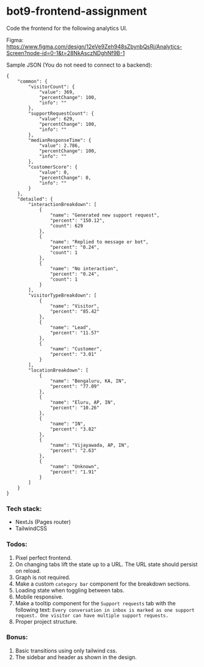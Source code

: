 # bot9-frontend-assignment
Code the frontend for the following analytics UI.

Figma: https://www.figma.com/design/12eVe9Zeh948sZbynbQsRj/Analytics-Screen?node-id=0-1&t=28NkAsczNDghNf9B-1

Sample JSON (You do not need to connect to a backend): 
```
{
    "common": {
        "visitorCount": {
            "value": 369,
            "percentChange": 100,
            "info": ""
        },
        "supportRequestCount": {
            "value": 629,
            "percentChange": 100,
            "info": ""
        },
        "medianResponseTime": {
            "value": 2.786,
            "percentChange": 100,
            "info": ""
        },
        "customerScore": {
            "value": 0,
            "percentChange": 0,
            "info": ""
        }
    },
    "detailed": {
        "interactionBreakdown": [
            {
                "name": "Generated new support request",
                "percent": "150.12",
                "count": 629
            },
            {
                "name": "Replied to message or bot",
                "percent": "0.24",
                "count": 1
            },
            {
                "name": "No interaction",
                "percent": "0.24",
                "count": 1
            }
        ],
        "visitorTypeBreakdown": [
            {
                "name": "Visitor",
                "percent": "85.42"
            },
            {
                "name": "Lead",
                "percent": "11.57"
            },
            {
                "name": "Customer",
                "percent": "3.01"
            }
        ],
        "locationBreakdown": [
            {
                "name": "Bengaluru, KA, IN",
                "percent": "77.09"
            },
            {
                "name": "Eluru, AP, IN",
                "percent": "10.26"
            },
            {
                "name": "IN",
                "percent": "3.82"
            },
            {
                "name": "Vijayawada, AP, IN",
                "percent": "2.63"
            },
            {
                "name": "Unknown",
                "percent": "1.91"
            }
        ]
    }
}
```

### Tech stack:
- NextJs (Pages router)
- TailwindCSS

### Todos:
1. Pixel perfect frontend.
2. On changing tabs lift the state up to a URL. The URL state should persist on reload.
3. Graph is not required.
4. Make a custom `category bar` component for the breakdown sections.
5. Loading state when toggling between tabs.
6. Mobile responsive.
7. Make a tooltip component for the `Support requests` tab with the following text: `Every conversation in inbox is marked as one support request. One visitor can have multiple support requests.`
8. Proper project structure.

### Bonus:
1. Basic transitions using only tailwind css.
2. The sidebar and header as shown in the design.
